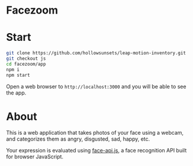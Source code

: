 # Facezoom

# Start

``` bash
git clone https://github.com/hollowsunsets/leap-motion-inventory.git
git checkout js
cd facezoom/app
npm i
npm start
```

Open a web browser to `http://localhost:3000` and you will be able to see the app.


# About

This is a web application that takes photos of your face using a webcam, and categorizes them as angry, disgusted, sad, happy, etc.

Your expression is evaluated using [face-api.js](https://github.com/justadudewhohacks/face-api.js/), a face recognition API built for browser JavaScript.